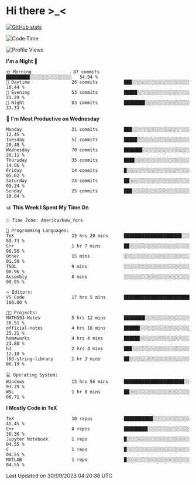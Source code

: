 # Hi there \>_<

[![GitHub stats](https://github-readme-stats.vercel.app/api?username=ARessegetesStery&show_icons=true&theme=transparent)](https://github.com/anuraghazra/github-readme-stats)

<!--START_SECTION:waka-->
![Code Time](http://img.shields.io/badge/Code%20Time-346%20hrs%2025%20mins-blue)

![Profile Views](http://img.shields.io/badge/Profile%20Views-0-blue)

**I'm a Night 🦉** 

```text
🌞 Morning                87 commits          █████████░░░░░░░░░░░░░░░░   34.94 % 
🌆 Daytime                26 commits          ███░░░░░░░░░░░░░░░░░░░░░░   10.44 % 
🌃 Evening                53 commits          █████░░░░░░░░░░░░░░░░░░░░   21.29 % 
🌙 Night                  83 commits          ████████░░░░░░░░░░░░░░░░░   33.33 % 
```
📅 **I'm Most Productive on Wednesday** 

```text
Monday                   31 commits          ███░░░░░░░░░░░░░░░░░░░░░░   12.45 % 
Tuesday                  51 commits          █████░░░░░░░░░░░░░░░░░░░░   20.48 % 
Wednesday                70 commits          ███████░░░░░░░░░░░░░░░░░░   28.11 % 
Thursday                 35 commits          ████░░░░░░░░░░░░░░░░░░░░░   14.06 % 
Friday                   14 commits          █░░░░░░░░░░░░░░░░░░░░░░░░   05.62 % 
Saturday                 23 commits          ██░░░░░░░░░░░░░░░░░░░░░░░   09.24 % 
Sunday                   25 commits          ███░░░░░░░░░░░░░░░░░░░░░░   10.04 % 
```


📊 **This Week I Spent My Time On** 

```text
🕑︎ Time Zone: America/New_York

💬 Programming Languages: 
TeX                      15 hrs 20 mins      ██████████████████████░░░   89.73 % 
C++                      1 hr 7 mins         ██░░░░░░░░░░░░░░░░░░░░░░░   06.56 % 
Other                    15 mins             ░░░░░░░░░░░░░░░░░░░░░░░░░   01.50 % 
TSQL                     9 mins              ░░░░░░░░░░░░░░░░░░░░░░░░░   00.96 % 
Assembly                 8 mins              ░░░░░░░░░░░░░░░░░░░░░░░░░   00.85 % 

🔥 Editors: 
VS Code                  17 hrs 5 mins       █████████████████████████   100.00 % 

🐱‍💻 Projects: 
MATH593-Notes            5 hrs 12 mins       ████████░░░░░░░░░░░░░░░░░   30.51 % 
official-notes           4 hrs 18 mins       ██████░░░░░░░░░░░░░░░░░░░   25.21 % 
homeworks                4 hrs 4 mins        ██████░░░░░░░░░░░░░░░░░░░   23.80 % 
h3                       2 hrs 4 mins        ███░░░░░░░░░░░░░░░░░░░░░░   12.10 % 
l03-string-library       1 hr 3 mins         ██░░░░░░░░░░░░░░░░░░░░░░░   06.19 % 

💻 Operating System: 
Windows                  15 hrs 56 mins      ███████████████████████░░   93.29 % 
WSL                      1 hr 8 mins         ██░░░░░░░░░░░░░░░░░░░░░░░   06.71 % 
```

**I Mostly Code in TeX** 

```text
TeX                      10 repos            ███████████░░░░░░░░░░░░░░   45.45 % 
C++                      8 repos             █████████░░░░░░░░░░░░░░░░   36.36 % 
Jupyter Notebook         1 repo              █░░░░░░░░░░░░░░░░░░░░░░░░   04.55 % 
C                        1 repo              █░░░░░░░░░░░░░░░░░░░░░░░░   04.55 % 
MATLAB                   1 repo              █░░░░░░░░░░░░░░░░░░░░░░░░   04.55 % 
```




 Last Updated on 30/09/2023 04:20:38 UTC
<!--END_SECTION:waka-->
